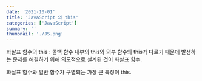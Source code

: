 ```yaml
---
date: '2021-10-01'
title: 'JavaScript 의 this'
categories: ['JavaScript']
summary: ''
thumbnail: './JS.png'
---
```


화살표 함수의 this : 콜백 함수 내부의 this와 외부 함수의 this가 다르기 때문에 발생하는 문제를 해결하기 위해 의도적으로 설계된 것이 화살표 함수.

화살표 함수와 일반 함수가 구별되는 가장 큰 특징이 this.

##
